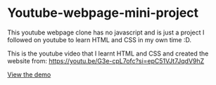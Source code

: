 # Youtube-webpage-mini-project

This youtube webpage clone has no javascript and is just a project I followed on youtube to learn HTML and CSS in my own time :D.

This is the youtube video that I learnt HTML and CSS and created the website from: https://youtu.be/G3e-cpL7ofc?si=epC51VJt7JqdV9hZ

[View the demo](https://xerma1.github.io/Youtube-webpage-mini-project/youtube.html)



